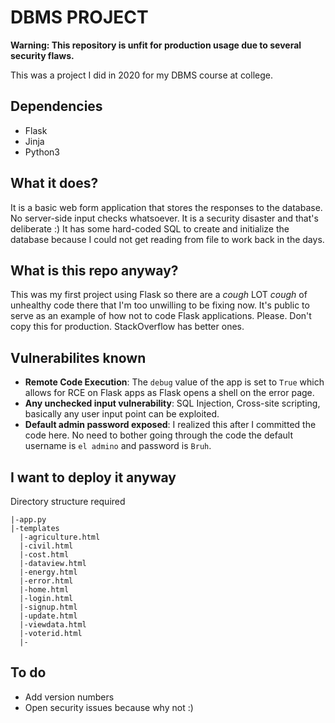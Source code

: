 # DBMS PROJECT #

**Warning: This repository is unfit for production usage due to several security flaws.**

This was a project I did in 2020 for my DBMS course at college.

## Dependencies ##
- Flask
- Jinja
- Python3

## What it does? ##

It is a basic web form application that stores the responses to the database. No server-side input checks whatsoever. It is a security disaster and that's deliberate :) It has some hard-coded SQL to create and initialize the database because I could not get reading from file to work back in the days.

## What is this repo anyway? ##

This was my first project using Flask so there are a *cough* LOT *cough* of unhealthy code there that I'm too unwilling to be fixing now. It's public to serve as an example of how not to code Flask applications. Please. Don't copy this for production. StackOverflow has better ones.


## Vulnerabilites known ##
- **Remote Code Execution**: The `debug` value of the app is set to `True` which allows for RCE on Flask apps as Flask opens a shell on the error page.
- **Any unchecked input vulnerability**: SQL Injection, Cross-site scripting, basically any user input point can be exploited.
- **Default admin password exposed**: I realized this after I committed the code here. No need to bother going through the code the default username is `el admino` and password is `Bruh`.

## I want to deploy it anyway ##

Directory structure required
```
|-app.py
|-templates
  |-agriculture.html
  |-civil.html
  |-cost.html
  |-dataview.html
  |-energy.html
  |-error.html
  |-home.html
  |-login.html
  |-signup.html
  |-update.html
  |-viewdata.html
  |-voterid.html
  |-
```
## To do ##
- Add version numbers
- Open security issues because why not :)
